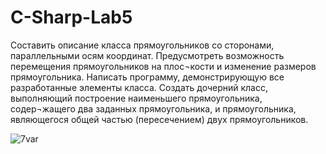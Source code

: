 # C-Sharp-Lab5
Составить описание класса прямоугольников со сторонами, параллельными осям координат. 
Предусмотреть возможность перемещения прямоугольников на плос¬кости и  изменение размеров прямоугольника.
Написать программу, демонстрирующую все разработанные элементы класса.
Создать дочерний класс, выполняющий построение наименьшего прямоугольника, содер¬жащего два заданных прямоугольника, и прямоугольника, являющегося общей частью (пересечением) двух прямоугольников. 

![7var](https://user-images.githubusercontent.com/86869673/143785215-c4523605-1863-41d8-b1e0-8ff02c63c17a.jpg)
